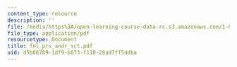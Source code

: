 ```yaml
---
content_type: resource
description: ''
file: /media/https%3A/open-learning-course-data-rc.s3.amazonaws.com/1-054-mechanics-and-design-of-concrete-structures-spring-2004/d5b067891df9b073f11828ad7ff5ddba_fnl_prs_andr_sct.pdf
file_type: application/pdf
resourcetype: Document
title: fnl_prs_andr_sct.pdf
uid: d5b06789-1df9-b073-f118-28ad7ff5ddba
---
```

